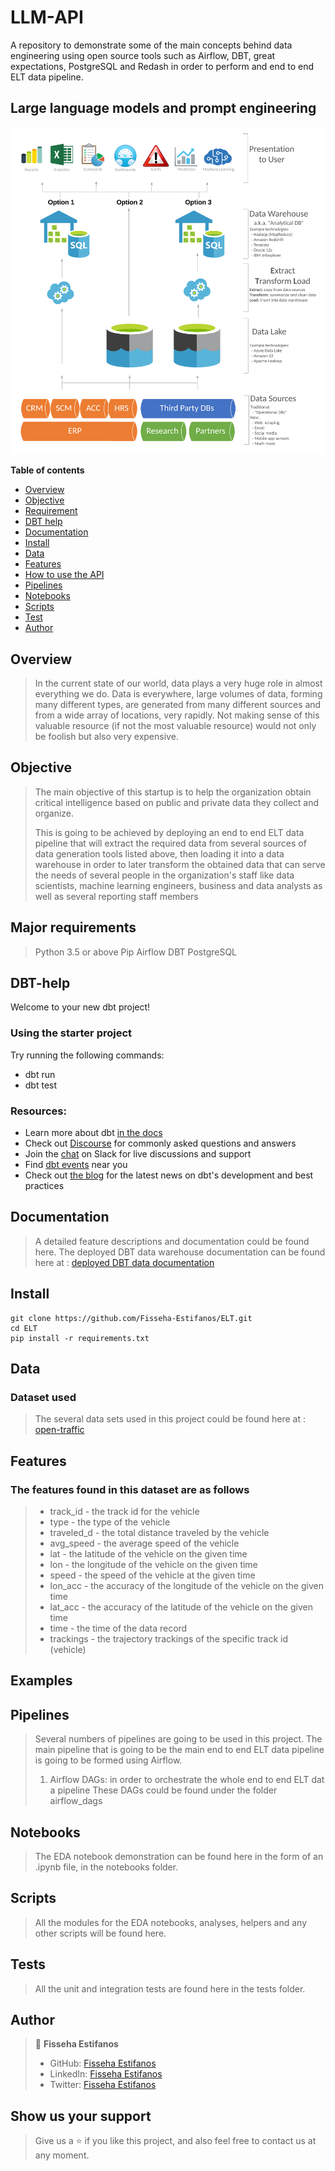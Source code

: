 # LLM-API
A repository to demonstrate some of the main concepts behind data engineering using open source tools such as Airflow, DBT, great expectations, PostgreSQL and Redash in order to perform and end to end ELT data pipeline.


## Large language models and prompt engineering
![](images/image.png)

**Table of contents**

- [Overview](#overview)
- [Objective](#objective)
- [Requirement](#requirement)
- [DBT help](#DBT-help)
- [Documentation](#documentation)
- [Install](#install)
- [Data](#data)
- [Features](#features)
- [How to use the API](#examples)
- [Pipelines](#pipelines)
- [Notebooks](#notebooks)
- [Scripts](#scripts)
- [Test](#test)
- [Author](#author)



## Overview
> In the current state of our world, data plays a very huge role in almost everything we do. Data is everywhere, large volumes of data, forming many different types, are generated from many different sources and from a wide array of locations, very rapidly. Not making sense of this valuable resource (if not the most valuable resource) would not only be foolish but also very expensive.


## Objective
> The main objective of this startup is to help the organization obtain critical intelligence based on public and private data they collect and organize. 
>
> This is going to be achieved by deploying an end to end ELT data pipeline that will extract the required data from several sources of data generation tools listed above, then loading it into a data warehouse in order to later transform the obtained data that can serve the needs of several people in the organization's staff like data scientists, machine learning engineers, business and data analysts as well as several reporting staff members


## Major requirements
> Python 3.5 or above
> Pip
> Airflow
> DBT 
> PostgreSQL


## DBT-help
Welcome to your new dbt project!

### Using the starter project

Try running the following commands:
- dbt run
- dbt test


### Resources:
- Learn more about dbt [in the docs](https://docs.getdbt.com/docs/introduction)
- Check out [Discourse](https://discourse.getdbt.com/) for commonly asked questions and answers
- Join the [chat](https://community.getdbt.com/) on Slack for live discussions and support
- Find [dbt events](https://events.getdbt.com) near you
- Check out [the blog](https://blog.getdbt.com/) for the latest news on dbt's development and best practices


## Documentation
> A detailed feature descriptions and documentation could be found here.
> The deployed DBT data warehouse documentation can be found here at : [deployed DBT data documentation](http://127.0.0.1:8080/#!/source_list/complete_data_source)


## Install

```
git clone https://github.com/Fisseha-Estifanos/ELT.git
cd ELT
pip install -r requirements.txt
```


## Data
### Dataset used
> The several data sets used in this project could be found here at : [open-traffic](https://open-traffic.epfl.ch/index.php/downloads/)


## Features
### The features found in this dataset are as follows
> - track_id - the track id for the vehicle 
> - type - the type of the vehicle
> - traveled_d - the total distance traveled by the vehicle
> - avg_speed - the average speed of the vehicle
> - lat - the latitude of the vehicle on the given time
> - lon - the longitude of the vehicle on the given time
> - speed -  the speed of the vehicle at the given time
> - lon_acc - the accuracy of the longitude of the vehicle on the given time
> - lat_acc - the accuracy of the latitude of the vehicle on the given time
> - time - the time of the data record
> - trackings - the trajectory trackings of the specific track id (vehicle)


## Examples
>
>
>


## Pipelines
> Several numbers of pipelines are going to be used in this project. The main pipeline that is going to be the main end to end ELT data pipeline is going to be formed using Airflow.  
> 1. Airflow DAGs: in order to orchestrate the whole end to end ELT dat a pipeline
> These DAGs could be found under the folder airflow_dags


## Notebooks
> The EDA notebook demonstration can be found here in the form of an .ipynb file, in the notebooks folder.


## Scripts
> All the modules for the EDA notebooks, analyses, helpers and any other scripts will be found here.


## Tests
> All the unit and integration tests are found here in the tests folder.


## Author
> 👤 **Fisseha Estifanos**
>
> - GitHub: [Fisseha Estifanos](https://github.com/fisseha-estifanos)
> - LinkedIn: [Fisseha Estifanos](https://www.linkedin.com/in/fisseha-estifanos-109ba6199/)
> - Twitter: [Fisseha Estifanos](https://twitter.com/f0x__tr0t)


## Show us your support
> Give us a ⭐ if you like this project, and also feel free to contact us at any moment.